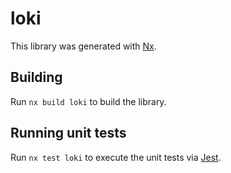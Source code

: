 # loki

This library was generated with [Nx](https://nx.dev).

## Building

Run `nx build loki` to build the library.

## Running unit tests

Run `nx test loki` to execute the unit tests via [Jest](https://jestjs.io).

